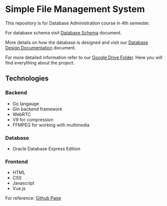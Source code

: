 # Simple File Management System

This repository is for Database Administration course in 4th semester. 

For database schema visit [Database Schema](https://docs.google.com/document/d/1NB1xDD0nUTN_CgVpuzyRtplzKkFUEriaC1AaidyANPE/edit?usp=sharing) document.

More details on how the database is designed and visit our [Database Design Documentation](https://docs.google.com/document/d/1q-e2Ga-2-fvJoQYt-2uPWkkoEzi6Rl_4EBPB_r0etBk/edit?usp=sharing) document.

For more detailed information refer to our [Google Drive Folder](https://drive.google.com/drive/folders/1OlMhTufZdO2U8VhwsRXdij1XcfZAEOau?usp=sharing). Here you will find everything about the project.

## Technologies

### Backend

* Go langauge
* Gin backend framework
* WebRTC
* V9 for compression
* FFMPEG for working with multimedia
  
### Database

* Oracle Database Express Edition
  
### Frontend

* HTML
* CSS
* Javascript
* Vue.js

For reference: [Github Page](https://github.com/ZubairARooghwall/GoVueracleAlchemy)
